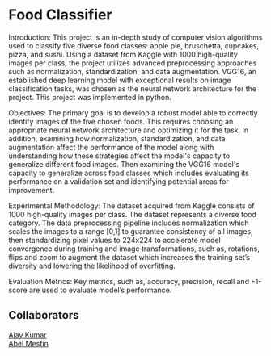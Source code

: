 # Food Classifier 

Introduction: This project is an in-depth study of computer vision algorithms used to classify five diverse food classes: apple pie, bruschetta, cupcakes, pizza, and sushi. Using a dataset from Kaggle with 1000 high-quality images per class, the project utilizes advanced preprocessing approaches such as normalization, standardization, and data augmentation. VGG16, an established deep learning model with exceptional results on image classification tasks, was chosen as the neural network architecture for the project. This project was implemented in python. 

Objectives: The primary goal is to develop a robust model able to correctly identify images of the five chosen foods. This requires choosing an appropriate neural network architecture and optimizing it for the task. In addition, examining how normalization, standardization, and data augmentation affect the performance of the model along with understanding how these strategies affect the model's capacity to generalize different food images. Then examining the VGG16 model's capacity to generalize across food classes which includes evaluating its performance on a validation set and identifying potential areas for improvement.

Experimental Methodology: The dataset acquired from Kaggle consists of 1000 high-quality images per class. The dataset represents a diverse food category. The data preprocessing pipeline includes normalization which scales the images to a range [0,1] to guarantee consistency of all images, then standardizing pixel values to 224x224 to accelerate model convergence during training and image transformations, such as, rotations, flips and zoom to augment the dataset which increases the training set’s diversity and lowering the likelihood of overfitting. 

Evaluation Metrics: Key metrics, such as, accuracy, precision, recall and F1-score are used to evaluate model’s performance. 

## Collaborators 
[Ajay Kumar](https://github.com/ajaykumar4127) <br>
[Abel Mesfin](https://github.com/Abel0217)


